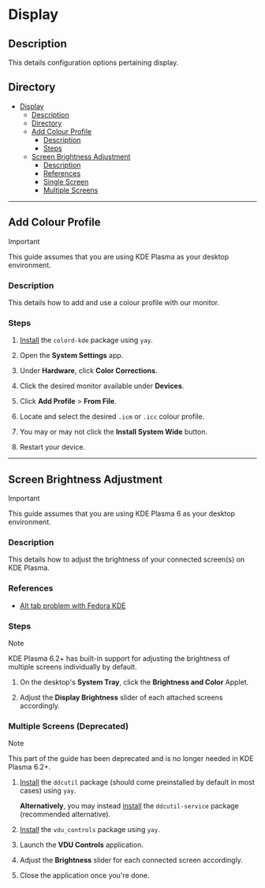 # Display

## Description

This details configuration options pertaining display.

## Directory

- [Display](#display)
  - [Description](#description)
  - [Directory](#directory)
  - [Add Colour Profile](#add-colour-profile)
    - [Description](#description-1)
    - [Steps](#steps)
  - [Screen Brightness Adjustment](#screen-brightness-adjustment)
    - [Description](#description-2)
    - [References](#references)
    - [Single Screen](#single-screen)
    - [Multiple Screens](#multiple-screens)

---

## Add Colour Profile

> [!IMPORTANT]  
> This guide assumes that you are using KDE Plasma as your desktop environment.

### Description

This details how to add and use a colour profile with our monitor.

### Steps

1. [Install](yay.md#install) the `colord-kde` package using `yay`.

2. Open the **System Settings** app.

3. Under **Hardware**, click **Color Corrections**.

4. Click the desired monitor available under **Devices**.

5. Click **Add Profile** > **From File**.

6. Locate and select the desired `.icm` or `.icc` colour profile.

7. You may or may not click the **Install System Wide** button.

8. Restart your device.

---

## Screen Brightness Adjustment

> [!IMPORTANT]  
> This guide assumes that you are using KDE Plasma 6 as your desktop environment.

### Description

This details how to adjust the brightness of your connected screen(s) on KDE Plasma.

### References

- [Alt tab problem with Fedora KDE](https://discuss.kde.org/t/alt-tab-problem-with-fedora-kde/17280/1)

### Steps

> [!NOTE]  
> KDE Plasma 6.2+ has built-in support for adjusting the brightness of multiple screens individually by default.

1. On the desktop's **System Tray**, click the **Brightness and Color** Applet.

2. Adjust the **Display Brightness** slider of each attached screens accordingly.

### Multiple Screens (Deprecated)

> [!NOTE]  
> This part of the guide has been deprecated and is no longer needed in KDE Plasma 6.2+.

1. [Install](yay.md#install) the `ddcutil` package (should come preinstalled by default in most cases) using `yay`.

    **Alternatively**, you may instead [install](yay.md#install) the `ddcutil-service` package (recommended alternative).

2. [Install](yay.md#install) the `vdu_controls` package using `yay`.

3. Launch the **VDU Controls** application.

4. Adjust the **Brightness** slider for each connected screen accordingly.

5. Close the application once you're done.

